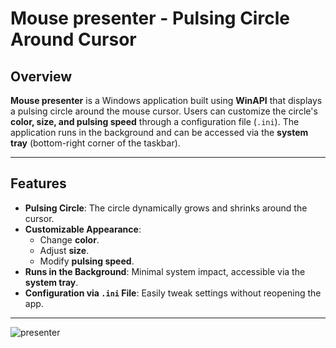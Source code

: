 # Mouse presenter - Pulsing Circle Around Cursor

## Overview
**Mouse presenter** is a Windows application built using **WinAPI** that displays a pulsing circle around the mouse cursor. Users can customize the circle's **color, size, and pulsing speed** through a configuration file (`.ini`). The application runs in the background and can be accessed via the **system tray** (bottom-right corner of the taskbar).

---

## Features
- **Pulsing Circle**: The circle dynamically grows and shrinks around the cursor.
- **Customizable Appearance**:
  - Change **color**.
  - Adjust **size**.
  - Modify **pulsing speed**.
- **Runs in the Background**: Minimal system impact, accessible via the **system tray**.
- **Configuration via `.ini` File**: Easily tweak settings without reopening the app.

---

![presenter](https://github.com/user-attachments/assets/dbdb1389-8398-4fd1-b872-7efb474fd8c9)

